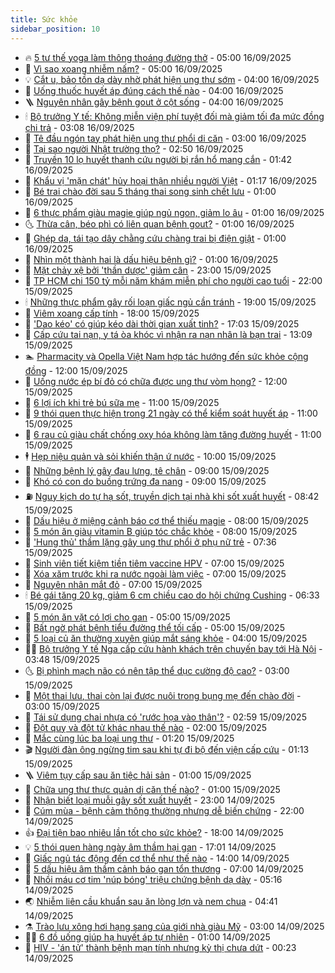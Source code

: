 ```yaml
---
title: Sức khỏe
sidebar_position: 10
---
```


<!-- vnexpress-suc-khoe:START -->
- 🔥 [5 tư thế yoga làm thông thoáng đường thở](https://vnexpress.net/5-tu-the-yoga-lam-thong-thoang-duong-tho-4939636.html) - 05:00 16/09/2025
- 🥰 [Vì sao xoang nhiễm nấm?](https://vnexpress.net/vi-sao-xoang-nhiem-nam-4939605.html) - 05:00 16/09/2025
- 💡 [Cắt u, bảo tồn dạ dày nhờ phát hiện ung thư sớm](https://vnexpress.net/cat-u-bao-ton-da-day-nho-phat-hien-ung-thu-som-4939530.html) - 04:00 16/09/2025
- 🤗 [Uống thuốc huyết áp đúng cách thế nào](https://vnexpress.net/uong-thuoc-huyet-ap-dung-cach-the-nao-4939475.html) - 04:00 16/09/2025
- 🪜 [Nguyên nhân gây bệnh gout ở cột sống](https://vnexpress.net/nguyen-nhan-gay-benh-gout-o-cot-song-4939289.html) - 04:00 16/09/2025
- 🕯 [Bộ trưởng Y tế: Không miễn viện phí tuyệt đối mà giảm tối đa mức đồng chi trả](https://vnexpress.net/bo-truong-y-te-khong-mien-vien-phi-tuyet-doi-ma-giam-toi-da-muc-dong-chi-tra-4939529.html) - 03:08 16/09/2025
- 🤭 [Tê đầu ngón tay phát hiện ung thư phổi di căn](https://vnexpress.net/te-dau-ngon-tay-phat-hien-ung-thu-phoi-di-can-4939527.html) - 03:00 16/09/2025
- 👀 [Tại sao người Nhật trường thọ?](https://vnexpress.net/tai-sao-nguoi-nhat-truong-tho-4939532.html) - 02:50 16/09/2025
- 🌋 [Truyền 10 lọ huyết thanh cứu người bị rắn hổ mang cắn](https://vnexpress.net/truyen-10-lo-huyet-thanh-cuu-nguoi-bi-ran-ho-mang-can-4939514.html) - 01:42 16/09/2025
- 🫶 [Khẩu vị &#39;mặn chát&#39; hủy hoại thận nhiều người Việt](https://vnexpress.net/khau-vi-man-chat-huy-hoai-than-nhieu-nguoi-viet-4938088.html) - 01:17 16/09/2025
- 🦆 [Bé trai chào đời sau 5 tháng thai song sinh chết lưu](https://vnexpress.net/be-trai-chao-doi-sau-5-thang-thai-song-sinh-chet-luu-4939478.html) - 01:00 16/09/2025
- 🚀 [6 thực phẩm giàu magie giúp ngủ ngon, giảm lo âu](https://vnexpress.net/6-thuc-pham-giau-magie-giup-ngu-ngon-giam-lo-au-4939476.html) - 01:00 16/09/2025
- 🌜 [Thừa cân, béo phì có liên quan bệnh gout?](https://vnexpress.net/thua-can-beo-phi-co-lien-quan-benh-gout-4939473.html) - 01:00 16/09/2025
- 🧰 [Ghép da, tái tạo dây chằng cứu chàng trai bị điện giật](https://vnexpress.net/ghep-da-tai-tao-day-chang-cuu-chang-trai-bi-dien-giat-4939445.html) - 01:00 16/09/2025
- 💫 [Nhìn một thành hai là dấu hiệu bệnh gì?](https://vnexpress.net/nhin-mot-thanh-hai-la-dau-hieu-benh-gi-4939389.html) - 01:00 16/09/2025
- 🌝 [Mặt chảy xệ bởi &#39;thần dược&#39; giảm cân](https://vnexpress.net/mat-chay-xe-boi-than-duoc-giam-can-4939214.html) - 23:00 15/09/2025
- 🗽 [TP HCM chi 150 tỷ mỗi năm khám miễn phí cho người cao tuổi](https://vnexpress.net/tp-hcm-chi-150-ty-moi-nam-kham-mien-phi-cho-nguoi-cao-tuoi-4938924.html) - 22:00 15/09/2025
- 🕯 [Những thực phẩm gây rối loạn giấc ngủ cần tránh](https://vnexpress.net/nhung-thuc-pham-gay-roi-loan-giac-ngu-can-tranh-4938851.html) - 19:00 15/09/2025
- 🦅 [Viêm xoang cấp tính](https://vnexpress.net/suc-khoe/cam-nang/viem-xoang-cap-tinh-368) - 18:00 15/09/2025
- 🦆 [&#39;Dao kéo&#39; có giúp kéo dài thời gian xuất tinh?](https://vnexpress.net/dao-keo-co-giup-keo-dai-thoi-gian-xuat-tinh-4938910.html) - 17:03 15/09/2025
- 🎊 [Cấp cứu tai nạn, y tá òa khóc vì nhận ra nạn nhân là bạn trai](https://vnexpress.net/cap-cuu-tai-nan-y-ta-oa-khoc-vi-nhan-ra-nan-nhan-la-ban-trai-4939373.html) - 13:09 15/09/2025
- 🏊 [Pharmacity và Opella Việt Nam hợp tác hướng đến sức khỏe cộng đồng](https://vnexpress.net/pharmacity-va-opella-viet-nam-hop-tac-huong-den-suc-khoe-cong-dong-4939402.html) - 12:00 15/09/2025
- 📝 [Uống nước ép bí đỏ có chữa được ung thư vòm họng?](https://vnexpress.net/uong-nuoc-ep-bi-do-co-chua-duoc-ung-thu-vom-hong-4939360.html) - 12:00 15/09/2025
- 💯 [6 lợi ích khi trẻ bú sữa mẹ](https://vnexpress.net/6-loi-ich-khi-tre-bu-sua-me-4939308.html) - 11:00 15/09/2025
- 🌊 [9 thói quen thực hiện trong 21 ngày có thể kiểm soát huyết áp](https://vnexpress.net/9-thoi-quen-thuc-hien-trong-21-ngay-co-the-kiem-soat-huyet-ap-4939238.html) - 11:00 15/09/2025
- 🚀 [6 rau củ giàu chất chống oxy hóa không làm tăng đường huyết](https://vnexpress.net/6-rau-cu-giau-chat-chong-oxy-hoa-khong-lam-tang-duong-huyet-4939128.html) - 11:00 15/09/2025
- 🕴 [Hẹp niệu quản và sỏi khiến thận ứ nước](https://vnexpress.net/hep-nieu-quan-va-soi-khien-than-u-nuoc-4939311.html) - 10:00 15/09/2025
- 🗽 [Những bệnh lý gây đau lưng, tê chân](https://vnexpress.net/nhung-benh-ly-gay-dau-lung-te-chan-4939325.html) - 09:00 15/09/2025
- 🎡 [Khó có con do buồng trứng đa nang](https://vnexpress.net/kho-co-con-do-buong-trung-da-nang-4939297.html) - 09:00 15/09/2025
- ⛽️ [Nguy kịch do tự hạ sốt, truyền dịch tại nhà khi sốt xuất huyết](https://vnexpress.net/nguy-kich-do-tu-ha-sot-truyen-dich-tai-nha-khi-sot-xuat-huyet-4939123.html) - 08:42 15/09/2025
- 🦆 [Dấu hiệu ở miệng cảnh báo cơ thể thiếu magie](https://vnexpress.net/dau-hieu-o-mieng-canh-bao-co-the-thieu-magie-4939218.html) - 08:00 15/09/2025
- 🤩 [5 món ăn giàu vitamin B giúp tóc chắc khỏe](https://vnexpress.net/5-mon-an-giau-vitamin-b-giup-toc-chac-khoe-4939161.html) - 08:00 15/09/2025
- 🦒 [&#39;Hung thủ&#39; thầm lặng gây ung thư phổi ở phụ nữ trẻ](https://vnexpress.net/hung-thu-tham-lang-gay-ung-thu-phoi-o-phu-nu-tre-4939050.html) - 07:36 15/09/2025
- 💫 [Sinh viên tiết kiệm tiền tiêm vaccine HPV](https://vnexpress.net/sinh-vien-tiet-kiem-tien-tiem-vaccine-hpv-4939257.html) - 07:00 15/09/2025
- 🐘 [Xóa xăm trước khi ra nước ngoài làm việc](https://vnexpress.net/xoa-xam-truoc-khi-ra-nuoc-ngoai-lam-viec-4939229.html) - 07:00 15/09/2025
- 🚀 [Nguyên nhân mắt đỏ](https://vnexpress.net/nguyen-nhan-mat-do-4939108.html) - 07:00 15/09/2025
- 🕯 [Bé gái tăng 20 kg, giảm 6 cm chiều cao do hội chứng Cushing](https://vnexpress.net/be-gai-tang-20-kg-giam-6-cm-chieu-cao-do-hoi-chung-cushing-4939069.html) - 06:33 15/09/2025
- 🦏 [5 món ăn vặt có lợi cho gan](https://vnexpress.net/5-mon-an-vat-co-loi-cho-gan-4939116.html) - 05:00 15/09/2025
- 🦄 [Bất ngờ phát bệnh tiểu đường thể tối cấp](https://vnexpress.net/bat-ngo-phat-benh-tieu-duong-the-toi-cap-4938961.html) - 05:00 15/09/2025
- 🦒 [5 loại củ ăn thường xuyên giúp mắt sáng khỏe](https://vnexpress.net/5-loai-cu-an-thuong-xuyen-giup-mat-sang-khoe-4939141.html) - 04:00 15/09/2025
- 👨‍🏫 [Bộ trưởng Y tế Nga cấp cứu hành khách trên chuyến bay tới Hà Nội](https://vnexpress.net/bo-truong-y-te-nga-cap-cuu-hanh-khach-tren-chuyen-bay-toi-ha-noi-4939133.html) - 03:48 15/09/2025
- 🌜 [Bị phình mạch não có nên tập thể dục cường độ cao?](https://vnexpress.net/bi-phinh-mach-nao-co-nen-tap-the-duc-cuong-do-cao-4939105.html) - 03:00 15/09/2025
- 🚀 [Một thai lưu, thai còn lại được nuôi trong bụng mẹ đến chào đời](https://vnexpress.net/mot-thai-luu-thai-con-lai-duoc-nuoi-trong-bung-me-den-chao-doi-4939055.html) - 03:00 15/09/2025
- 💃 [Tái sử dụng chai nhựa có &#39;rước họa vào thân&#39;?](https://vnexpress.net/tai-su-dung-chai-nhua-co-ruoc-hoa-vao-than-4939028.html) - 02:59 15/09/2025
- 💯 [Đột quỵ và đột tử khác nhau thế nào](https://vnexpress.net/dot-quy-va-dot-tu-khac-nhau-the-nao-4937956.html) - 02:00 15/09/2025
- 🤔 [Mắc cùng lúc ba loại ung thư](https://vnexpress.net/mac-cung-luc-ba-loai-ung-thu-4939006.html) - 01:20 15/09/2025
- 🎬 [Người đàn ông ngừng tim sau khi tự đi bộ đến viện cấp cứu](https://vnexpress.net/nguoi-dan-ong-ngung-tim-sau-khi-tu-di-bo-den-vien-cap-cuu-4939012.html) - 01:13 15/09/2025
- 🪜 [Viêm tụy cấp sau ăn tiệc hải sản](https://vnexpress.net/viem-tuy-cap-sau-an-tiec-hai-san-4938960.html) - 01:00 15/09/2025
- 🦣 [Chữa ung thư thực quản di căn thế nào?](https://vnexpress.net/chua-ung-thu-thuc-quan-di-can-the-nao-4938958.html) - 01:00 15/09/2025
- 🧐 [Nhận biết loại muỗi gây sốt xuất huyết](https://vnexpress.net/nhan-biet-loai-muoi-gay-sot-xuat-huyet-4938571.html) - 23:00 14/09/2025
- 🤡 [Cúm mùa - bệnh cảm thông thường nhưng dễ biến chứng](https://vnexpress.net/cum-mua-benh-cam-thong-thuong-nhung-de-bien-chung-4938860.html) - 22:00 14/09/2025
- 👍 [Đại tiện bao nhiêu lần tốt cho sức khỏe?](https://vnexpress.net/dai-tien-bao-nhieu-lan-tot-cho-suc-khoe-4937921.html) - 18:00 14/09/2025
- 💡 [5 thói quen hàng ngày âm thầm hại gan](https://vnexpress.net/5-thoi-quen-hang-ngay-am-tham-hai-gan-4938569.html) - 17:01 14/09/2025
- 💯 [Giấc ngủ tác động đến cơ thể như thế nào](https://vnexpress.net/giac-ngu-tac-dong-den-co-the-nhu-the-nao-4936630.html) - 14:00 14/09/2025
- 🧠 [5 dấu hiệu âm thầm cảnh báo gan tổn thương](https://vnexpress.net/5-dau-hieu-am-tham-canh-bao-gan-ton-thuong-4937910.html) - 07:00 14/09/2025
- 🎡 [Nhồi máu cơ tim &#39;núp bóng&#39; triệu chứng bệnh dạ dày](https://vnexpress.net/nhoi-mau-co-tim-nup-bong-trieu-chung-benh-da-day-4938857.html) - 05:16 14/09/2025
- 🌏 [Nhiễm liên cầu khuẩn sau ăn lòng lợn và nem chua](https://vnexpress.net/nhiem-lien-cau-khuan-sau-an-long-lon-va-nem-chua-4938842.html) - 04:41 14/09/2025
- ⚗️ [Trào lưu xông hơi hạng sang của giới nhà giàu Mỹ](https://vnexpress.net/trao-luu-xong-hoi-hang-sang-cua-gioi-nha-giau-my-4938659.html) - 03:00 14/09/2025
- 👨‍🏫 [6 đồ uống giúp hạ huyết áp tự nhiên](https://vnexpress.net/6-do-uong-giup-ha-huyet-ap-tu-nhien-4938386.html) - 01:00 14/09/2025
- 🤖 [HIV - &#39;án tử&#39; thành bệnh mạn tính nhưng kỳ thị chưa dứt](https://vnexpress.net/hiv-an-tu-thanh-benh-man-tinh-nhung-ky-thi-chua-dut-4938722.html) - 00:23 14/09/2025<!-- vnexpress-suc-khoe:END -->
